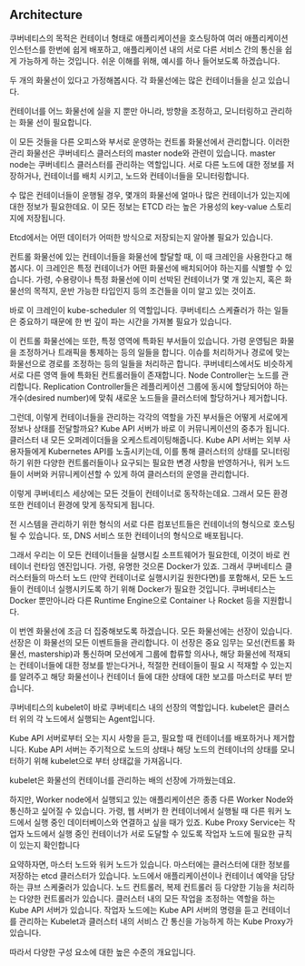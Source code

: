 ## Architecture


쿠버네티스의 목적은 컨테이너 형태로 애플리케이션을 호스팅하여 여러 애플리케이션 인스턴스를 한번에 쉽게 배포하고, 애플리케이션 내의 서로 다른 서비스 간의 통신을 쉽게 가능하게 하는 것입니다.
쉬운 이해를 위해, 예시를 하나 들어보도록 하겠습니다.

두 개의 화물선이 있다고 가정해봅시다. 각 화물선에는 많은 컨테이너들을 싣고 있습니다.

컨테이너를 어느 화물선에 실을 지 뿐만 아니라, 방향을 조정하고, 모니터링하고 관리하는 화물 선이 필요합니다.

이 모든 것들을 다른 오피스와 부서로 운영하는 컨트롤 화물선에서 관리합니다. 이러한 관리 화물선은 쿠버네티스 클러스터의 master node와 관련이 있습니다. master node는 쿠버네티스 클러스터를 관리하는 역할입니다. 서로 다른 노드에 대한 정보를 저장하거나, 컨테이너를 배치 시키고, 노드와 컨테이너들을 모니터링합니다.

수 많은 컨테이너들이 운행될 경우, 몇개의 화물선에 얼마나 많은 컨테이너가 있는지에 대한 정보가 필요한데요. 이 모든 정보는 ETCD 라는 높은 가용성의 key-value 스토리지에 저장됩니다.

Etcd에서는 어떤 데이터가 어떠한 방식으로 저장되는지 알아볼 필요가 있습니다.

컨트롤 화물선에 있는 컨테이너들을 화물선에 할달할 때, 이 때 크레인을 사용한다고 해봅시다. 이 크레인은 특정 컨테이너가 어떤 화물선에 배치되어야 하는지를 식별할 수 있습니다. 가령, 수용량이나 특정 화물선에 이미 선박된 컨테이너가 몇 개 있는지, 혹은 화물선의 목적지, 운반 가능한 타입인지 등의 조건들을 이미 알고 있는 것이죠.

바로 이 크레인이 kube-scheduler 의 역할입니다. 쿠버네티스 스케쥴러가 하는 일들은 중요하기 때문에 한 번 깊이 파는 시간을 가져볼 필요가 있습니다.

이 컨트롤 화물선에는 또한, 특정 영역에 특화된 부서들이 있습니다. 가령 운영팀은 화물을 조정하거나 트래픽을 통제하는 등의 일들을 합니다. 이슈를 처리하거나 경로에 맞는 화물선으로 경로를 조정하는 등의 일들을 처리하곤 합니다. 쿠버네티스에서도 비슷하게 서로 다른 영역 들에 특화된 컨트롤러들이 존재합니다. Node Controller는 노드를 관리합니다. Replication Controller들은 레플리케이션 그룹에 동시에 할당되어야 하는 개수(desired number)에 맞춰 새로운 노드들을 클러스터에 할당하거나 제거합니다.

그런데, 이렇게 컨테이너들을 관리하는 각각의 역할을 가진 부서들은 어떻게 서로에게 정보나 상태를 전달할까요? Kube API 서버가 바로 이 커뮤니케이션의 중추가 됩니다. 클러스터 내 모든 오퍼레이더들을 오케스트레이팅해줍니다. Kube API 서버는 외부 사용자들에게 Kubernetes API를 노출시키는데, 이를 통해 클러스터의 상태를 모니터링하기 위한 다양한 컨트롤러들이나 요구되는 필요한 변경 사항을 반영하거나, 워커 노드들이 서버와 커뮤니케이션할 수 있게 하여 클러스터의 운영을 관리합니다.

이렇게 쿠버네티스 세상에는 모든 것들이 컨테이너로 동작하는데요. 그래서 모든 환경 또한 컨테이너 환경에 맞게 동작되게 됩니다.

전 시스템을 관리하기 위한 형식의 서로 다른 컴포넌트들은 컨테이너의 형식으로 호스팅될 수 있습니다. 또, DNS 서비스 또한 컨테이너의 형식으로 배포됩니다.

그래서 우리는 이 모든 컨테이너들을 실행시킬 소프트웨어가 필요한데, 이것이 바로 컨테이너 런타임 엔진입니다. 가령, 유명한 것으론 Docker가 있죠. 그래서 쿠버네티스 클러스터들의 마스터 노드 (만약 컨테이너로 실행시키길 원한다면)를 포함해서, 모든 노드들이 컨테이너 실행시키도록 하기 위해 Docker가 필요한 것입니다. 쿠버네티스는 Docker 뿐만아니라 다른 Runtime Engine으로 Container 나 Rocket 등을 지원합니다.

이 번엔 화물선에 조금 더 집중해보도록 하겠습니다. 모든 화물선에는 선장이 있습니다. 선장은 이 화물선의 모든 이벤트들을 관리합니다. 이 선장은 중요 임무는 모선(컨트롤 화물선, mastership)과 통신하며 모선에게 그룹에 합류할 의사나, 해당 화물선에 적재되는 컨테이너들에 대한 정보를 받는다거나, 적절한 컨테이들이 필요 시 적재할 수 있는지를 알려주고 해당 화물선이나 컨테이너 들에 대한 상태에 대한 보고를 마스터로 부터 받습니다.

쿠버네티스의 kubelet이 바로 쿠버네티스 내의 선장의 역할입니다. kubelet은 클러스터 위의 각 노드에서 실행되는 Agent입니다.

Kube API 서버로부터 오는 지시 사항을 듣고, 필요할 때 컨테이너를 배포하거나 제거합니다. Kube API 서버는 주기적으로 노드의 상태나 해당 노드의 컨테이너의 상태를 모니터하기 위해 kubelet으로 부터 상태값을 가져옵니다.

kubelet은 화물선의 컨테이너를 관리하는 배의 선장에 가까웠는데요.

하지만, Worker node에서 실행되고 있는 애플리케이션은 종종 다른 Worker Node와 통신하고 싶어질 수 있습니다. 가령, 웹 서버가 한 컨테이너에서 실행될 때 다른 워커 노드에서 실행 중인 데이터베이스와 연결하고 싶을 때가 있죠. Kube Proxy Service는 작업자 노드에서 실행 중인 컨테이너가 서로 도달할 수 있도록 작업자 노드에 필요한 규칙이 있는지 확인합니다

요약하자면, 마스터 노드와 워커 노드가 있습니다.
마스터에는 클러스터에 대한 정보를 저장하는 etcd 클러스터가 있습니다.
노드에서 애플리케이션이나 컨테이너 예약을 담당하는 큐브 스케줄러가 있습니다.
노드 컨트롤러, 복제 컨트롤러 등 다양한 기능을 처리하는 다양한 컨트롤러가 있습니다.
클러스터 내의 모든 작업을 조정하는 역할을 하는 Kube API 서버가 있습니다.
작업자 노드에는 Kube API 서버의 명령을 듣고 컨테이너를 관리하는 Kubelet과 클러스터 내의 서비스 간 통신을 가능하게 하는 Kube Proxy가 있습니다.

따라서 다양한 구성 요소에 대한 높은 수준의 개요입니다.